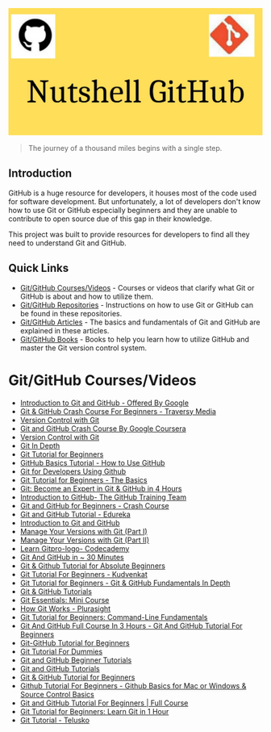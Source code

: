 ![Image](Readme-Image.jpg)

> The journey of a thousand miles begins with a single step.

## Introduction

GitHub is a huge resource for developers, it houses most of the code used for software development. But unfortunately, a lot of developers don't know how to use Git or GitHub especially beginners and they are unable to contribute to open source due of this gap in their knowledge.

This project was built to provide resources for developers to find all they need to understand Git and GitHub.

## Quick Links

* [Git/GitHub Courses/Videos](#gitgithub-coursesvideos) - Courses or videos that clarify what Git or GitHub is about and how to utilize them.
* [Git/GitHub Repositories](#gitgithub-repositories) - Instructions on how to use Git or GitHub can be found in these repositories.
* [Git/GitHub Articles](#gitgithub-articles) - The basics and fundamentals of Git and GitHub are explained in these articles.
* [Git/GitHub Books](#gitgithub-books) - Books to help you learn how to utilize GitHub and master the Git version control system.

# Git/GitHub Courses/Videos

- [Introduction to Git and GitHub - Offered By Google](https://www.coursera.org/learn/introduction-git-github?specialization=google-it-automation&utm_source=gg&utm_medium=sem&utm_campaign=11-GoogleITwithPython-ROW&utm_content=11-GoogleITwithPython-ROW&campaignid=9733806670&adgroupid=119184274733&device=c&keyword=&matchtype=b&network=g&devicemodel=&adpostion=&creativeid=507191775308&hide_mobile_promo&gclid=CjwKCAjwxo6IBhBKEiwAXSYBs8cqMR-9WYlilq7CrcFTkE7wQT1K7qv1XDpTa5HtjEJckeoyiU6cpRoCyCgQAvD_BwE)
- [Git & GitHub Crash Course For Beginners - Traversy Media](https://www.youtube.com/watch?v=SWYqp7iY_Tc)
- [Version Control with Git](https://www.udacity.com/course/version-control-with-git--ud123)
- [Git and GitHub Crash Course By Google Coursera](https://www.youtube.com/watch?v=PtBr0fpKyFg)
- [Version Control with Git](https://www.coursera.org/learn/version-control-with-git)
- [Git In Depth](https://frontendmasters.com/courses/git-in-depth/)
- [Git Tutorial for Beginners](https://www.youtube.com/watch?v=XF99kTmS2gg)
- [GitHub Basics Tutorial - How to Use GitHub](https://www.youtube.com/watch?v=x0EYpi38Yp4)
- [Git for Developers Using Github](https://www.coursera.org/projects/git-for-developers-using-github)
- [Git Tutorial for Beginners - The Basics](https://www.youtube.com/watch?v=ly4niPr9vUo)
- [Git: Become an Expert in Git & GitHub in 4 Hours](https://www.udemy.com/course/git-expert-4-hours/)
- [Introduction to GitHub- The GitHub Training Team](https://lab.github.com/githubtraining/introduction-to-github)
- [Git and GitHub for Beginners - Crash Course](https://www.youtube.com/watch?v=RGOj5yH7evk&t=934s)
- [Git and GitHub Tutorial - Edureka](https://www.youtube.com/watch?v=PQsJR8ci3J0)
- [Introduction to Git and GitHub](https://www.classcentral.com/course/introduction-git-github-18060) 
- [Manage Your Versions with Git (Part I)](https://www.coursera.org/projects/git-1)
- [Manage Your Versions with Git (Part II)](https://www.coursera.org/projects/git-2)
- [Learn Gitpro-logo- Codecademy](https://www.codecademy.com/learn/learn-git)
- [Git And GitHub in ~ 30 Minutes](https://www.youtube.com/watch?v=jG4Vs81kMlc)
- [Git & Github Tutorial for Absolute Beginners](https://www.youtube.com/watch?v=iCKAWxfVWUY)
- [Git Tutorial For Beginners - Kudvenkat](https://www.youtube.com/watch?v=WEmvT2YFlQw&list=PL6n9fhu94yhVwbuqXKuPzchWNjZ8GVcJa)
- [Git Tutorial for Beginners - Git & GitHub Fundamentals In Depth](https://www.youtube.com/watch?v=DVRQoVRzMIY)
- [Git & GitHub Tutorials](https://www.youtube.com/watch?v=_bkT85B6n1U&list=PLzS3AYzXBoj8mX3WbzQDghYytnx2JqBrU)
- [Git Essentials: Mini Course](https://www.udemy.com/course/git-essentials-mini-course/)
- [How Git Works - Plurasight](https://www.pluralsight.com/courses/how-git-works)
- [Git Tutorial for Beginners: Command-Line Fundamentals](https://www.youtube.com/watch?v=HVsySz-h9r4)
- [Git And GitHub Full Course In 3 Hours - Git And GitHub Tutorial For Beginners ](https://www.youtube.com/watch?v=liwv7Hi68aI)
- [Git-GitHub Tutorial for Beginners](https://www.youtube.com/watch?v=dnGeRjP8oxw)
- [Git Tutorial For Dummies](https://www.youtube.com/watch?v=mJ-qvsxPHpY)
- [Git and GitHub Beginner Tutorials](https://www.youtube.com/watch?v=-U-eUHI6euM&list=PLhW3qG5bs-L8OlICbNX9u4MZ3rAt5c5GG)
- [Git and GitHub Tutorials](https://www.youtube.com/watch?v=r50BKIFGCI0&list=PLB5jA40tNf3v1wdyYfxQXgdjPgQvP7Xzg)
- [Git & GitHub Tutorial for Beginners](https://www.youtube.com/watch?v=3RjQznt-8kE&list=PL4cUxeGkcC9goXbgTDQ0n_4TBzOO0ocPR)
- [Github Tutorial For Beginners - Github Basics for Mac or Windows & Source Control Basics](https://www.youtube.com/watch?v=0fKg7e37bQE)
- [Git and GitHub Tutorial For Beginners | Full Course](https://www.youtube.com/watch?v=3fUbBnN_H2c)
- [Git Tutorial for Beginners: Learn Git in 1 Hour](https://www.youtube.com/watch?v=8JJ101D3knE)
- [Git Tutorial - Telusko](https://www.youtube.com/watch?v=OdbBmvfThJY&list=PLsyeobzWxl7q2eaUkorLZExfd7qko9sZC)